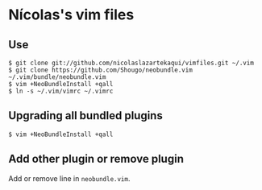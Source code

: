 # Nícolas's vim files

## Use
    $ git clone git://github.com/nicolaslazartekaqui/vimfiles.git ~/.vim
    $ git clone https://github.com/Shougo/neobundle.vim ~/.vim/bundle/neobundle.vim
    $ vim +NeoBundleInstall +qall
    $ ln -s ~/.vim/vimrc ~/.vimrc

## Upgrading all bundled plugins
    $ vim +NeoBundleInstall +qall

## Add other plugin or remove plugin

Add or remove line in `neobundle.vim`.
